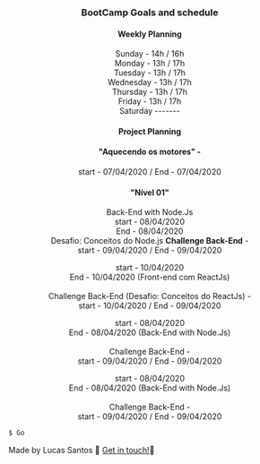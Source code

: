 <h3 align="center">
  BootCamp Goals and schedule
</h3>
<h4 align="center">
  Weekly Planning
</h4>
<p align="center">
 Sunday - 14h / 16h <br />
Monday - 13h / 17h <br />
Tuesday - 13h / 17h <br>
Wednesday - 13h / 17h <br>
Thursday - 13h / 17h <br>
Friday - 13h / 17h <br>
Saturday ------- <br>
</p>

<h4 align="center">
  Project Planning
</h4>

<h4 align="center"> 
 "Aquecendo os motores" - 
</h4>

 <p align="center">
  start - 07/04/2020 / 
  End - 07/04/2020
</p>

<h4 align="center"> 
 "Nível 01"
</h4>
<p align="center">
  Back-End with Node.Js <br />
  start - 08/04/2020 <br /> 
  End - 08/04/2020 <br />
  Desafio: Conceitos do Node.js
  <b>Challenge Back-End</b> - <br />
  start - 09/04/2020 / End - 09/04/2020 <br />
</p>

<p align="center">
  start - 10/04/2020 <br /> 
  End - 10/04/2020 (Front-end com ReactJs) <br />
  <br />
  Challenge Back-End (Desafio: Conceitos do ReactJs) - <br />
  start - 10/04/2020 / End - 09/04/2020 <br />
</p>

<p align="center">
  start - 08/04/2020 <br /> 
  End - 08/04/2020 (Back-End with Node.Js) <br />
  <br />
  Challenge Back-End - <br />
  start - 09/04/2020 / End - 09/04/2020 <br />
</p>
<p align="center">
  start - 08/04/2020 <br /> 
  End - 08/04/2020 (Back-End with Node.Js) <br />
  <br />
  Challenge Back-End - <br />
  start - 09/04/2020 / End - 09/04/2020 <br />
</p>




```bash
$ Go
```

Made by Lucas Santos :wave: [Get in touch!](https://www.linkedin.com/in/lucasmk/):rocket:
